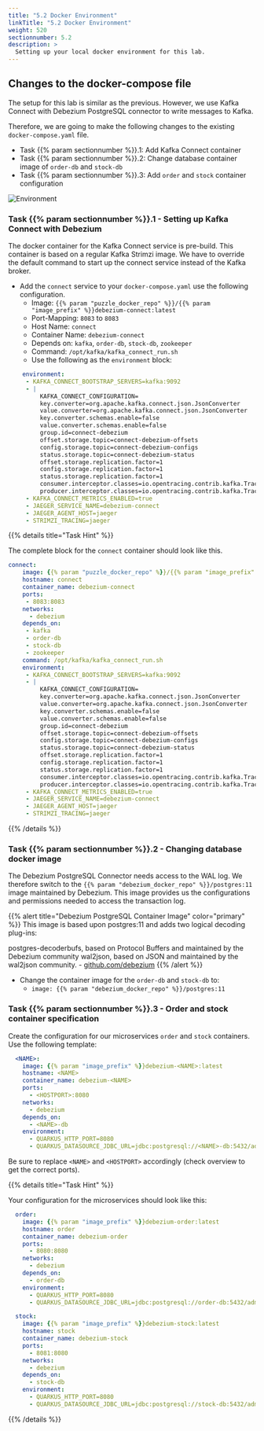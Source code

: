 ```yaml
---
title: "5.2 Docker Environment"
linkTitle: "5.2 Docker Environment"
weight: 520
sectionnumber: 5.2
description: >
  Setting up your local docker environment for this lab.
---
```


## Changes to the docker-compose file

The setup for this lab is similar as the previous. However, we use Kafka Connect with Debezium PostgreSQL connector to write messages to Kafka.

Therefore, we are going to make the following changes to the existing `docker-compose.yaml` file.

* Task {{% param sectionnumber %}}.1: Add Kafka Connect container
* Task {{% param sectionnumber %}}.2: Change database container image of `order-db` and `stock-db`
* Task {{% param sectionnumber %}}.3: Add `order` and `stock` container configuration

![Environment](../../debezium.png)


### Task {{% param sectionnumber %}}.1 - Setting up Kafka Connect with Debezium

The docker container for the Kafka Connect service is pre-build. This container is based on a regular Kafka Strimzi image. We have to override the default command to start up the connect service instead of the Kafka broker.

* Add the `connect` service to your `docker-compose.yaml` use the following configuration.
  * Image: `{{% param "puzzle_docker_repo" %}}/{{% param "image_prefix" %}}debezium-connect:latest`
  * Port-Mapping: `8083` to `8083`
  * Host Name: `connect`
  * Container Name: `debezium-connect`
  * Depends on: `kafka`, `order-db`, `stock-db`, `zookeeper`
  * Command: `/opt/kafka/kafka_connect_run.sh`
  * Use the following as the `environment` block:

```yaml
    environment:
     - KAFKA_CONNECT_BOOTSTRAP_SERVERS=kafka:9092
     - |
         KAFKA_CONNECT_CONFIGURATION=
         key.converter=org.apache.kafka.connect.json.JsonConverter
         value.converter=org.apache.kafka.connect.json.JsonConverter
         key.converter.schemas.enable=false
         value.converter.schemas.enable=false
         group.id=connect-debezium
         offset.storage.topic=connect-debezium-offsets
         config.storage.topic=connect-debezium-configs
         status.storage.topic=connect-debezium-status
         offset.storage.replication.factor=1
         config.storage.replication.factor=1
         status.storage.replication.factor=1
         consumer.interceptor.classes=io.opentracing.contrib.kafka.TracingConsumerInterceptor
         producer.interceptor.classes=io.opentracing.contrib.kafka.TracingProducerInterceptor
     - KAFKA_CONNECT_METRICS_ENABLED=true
     - JAEGER_SERVICE_NAME=debezium-connect
     - JAEGER_AGENT_HOST=jaeger
     - STRIMZI_TRACING=jaeger
```

{{% details title="Task Hint" %}}

The complete block for the `connect` container should look like this.

```yaml
connect:
    image: {{% param "puzzle_docker_repo" %}}/{{% param "image_prefix" %}}debezium-connect:latest
    hostname: connect
    container_name: debezium-connect
    ports:
     - 8083:8083
    networks:
      - debezium
    depends_on:
     - kafka
     - order-db
     - stock-db
     - zookeeper
    command: /opt/kafka/kafka_connect_run.sh
    environment:
     - KAFKA_CONNECT_BOOTSTRAP_SERVERS=kafka:9092
     - |
         KAFKA_CONNECT_CONFIGURATION=
         key.converter=org.apache.kafka.connect.json.JsonConverter
         value.converter=org.apache.kafka.connect.json.JsonConverter
         key.converter.schemas.enable=false
         value.converter.schemas.enable=false
         group.id=connect-debezium
         offset.storage.topic=connect-debezium-offsets
         config.storage.topic=connect-debezium-configs
         status.storage.topic=connect-debezium-status
         offset.storage.replication.factor=1
         config.storage.replication.factor=1
         status.storage.replication.factor=1
         consumer.interceptor.classes=io.opentracing.contrib.kafka.TracingConsumerInterceptor
         producer.interceptor.classes=io.opentracing.contrib.kafka.TracingProducerInterceptor
     - KAFKA_CONNECT_METRICS_ENABLED=true
     - JAEGER_SERVICE_NAME=debezium-connect
     - JAEGER_AGENT_HOST=jaeger
     - STRIMZI_TRACING=jaeger
```

{{% /details %}}


### Task {{% param sectionnumber %}}.2 - Changing database docker image

The Debezium PostgreSQL Connector needs access to the WAL log. We therefore switch to the `{{% param "debezium_docker_repo" %}}/postgres:11` image maintained by Debezium. This image provides us the configurations and permissions needed to access the transaction log.

{{% alert title="Debezium PostgreSQL Container Image" color="primary" %}}
This image is based upon postgres:11 and adds two logical decoding plug-ins:

postgres-decoderbufs, based on Protocol Buffers and maintained by the Debezium community
wal2json, based on JSON and maintained by the wal2json community. - [github.com/debezium](https://github.com/debezium/docker-images/tree/master/postgres/11)
{{% /alert %}}

* Change the container image for the `order-db` and `stock-db` to:
  * `image: {{% param "debezium_docker_repo" %}}/postgres:11`


### Task {{% param sectionnumber %}}.3 - Order and stock container specification

Create the configuration for our microservices `order` and `stock` containers. Use the following template:

```yaml
  <NAME>:
    image: {{% param "image_prefix" %}}debezium-<NAME>:latest
    hostname: <NAME>
    container_name: debezium-<NAME>
    ports:
      - <HOSTPORT>:8080
    networks:
      - debezium
    depends_on:
      - <NAME>-db
    environment:
      - QUARKUS_HTTP_PORT=8080
      - QUARKUS_DATASOURCE_JDBC_URL=jdbc:postgresql://<NAME>-db:5432/admin
```

Be sure to replace `<NAME>` and `<HOSTPORT>` accordingly (check overview to get the correct ports).

{{% details title="Task Hint" %}}

Your configuration for the microservices should look like this:

```yaml
  order:
    image: {{% param "image_prefix" %}}debezium-order:latest
    hostname: order
    container_name: debezium-order
    ports:
      - 8080:8080
    networks:
      - debezium
    depends_on:
      - order-db
    environment:
      - QUARKUS_HTTP_PORT=8080
      - QUARKUS_DATASOURCE_JDBC_URL=jdbc:postgresql://order-db:5432/admin

  stock:
    image: {{% param "image_prefix" %}}debezium-stock:latest
    hostname: stock
    container_name: debezium-stock
    ports:
      - 8081:8080
    networks:
      - debezium
    depends_on:
      - stock-db
    environment:
      - QUARKUS_HTTP_PORT=8080
      - QUARKUS_DATASOURCE_JDBC_URL=jdbc:postgresql://stock-db:5432/admin
```
{{% /details %}}
